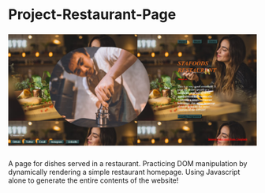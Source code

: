 # Project-Restaurant-Page

###
   <img src='./final.png'>

###

A page for dishes served in a restaurant.
Practicing DOM manipulation by dynamically rendering a simple restaurant homepage.
Using Javascript alone to generate the entire contents of the website!

###
